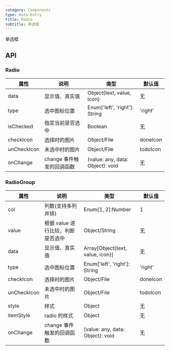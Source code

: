 ```yaml
---
category: Components
type: Data Entry
title: Radio
subtitle: 单选框
---
```

单选框

## API

### Radio

属性 | 说明 | 类型 | 默认值
----|-----|------|------
| data    |   显示值、真实值  | Object{text, value, icon} |   无  |
| type    |   选中图标位置  | Enum['left', 'right']: String |   'right'  |
| isChecked    |   指定当前是否选中  | Boolean  | 无  |
| checkIcon    |   选择时的图片  | Object/File  | doneIcon  |
| unCheckIcon    |   未选中时的图片  | Object/File  | todoIcon  |
| onChange    | change 事件触发的回调函数 | (value: any, data: Object): void |   无  |

### RadioGroup

属性 | 说明 | 类型 | 默认值
----|-----|------|------
| col    | 列数(支持多列并排) | Enum[1, 2]:Number | 1 |
| value   |   根据 value 进行比较，判断是否选中  | Object/String |  无  |
| data    |   显示值、真实值  | Array[Object{text, value, icon}] |  无  |
| type    |   选中图标位置  | Enum['left', 'right']: String |  'right'  |
| checkIcon    |   选择时的图片  | Object/File  | doneIcon |
| unCheckIcon    |   未选中时的图片  | Object/File  | todoIcon |
| style    |   样式  | Object  |  无  |
| itemStyle   | radio 的样式 | Object | 无 |
| onChange    | change 事件触发的回调函数 | (value: any, data: Object): void |   无  |